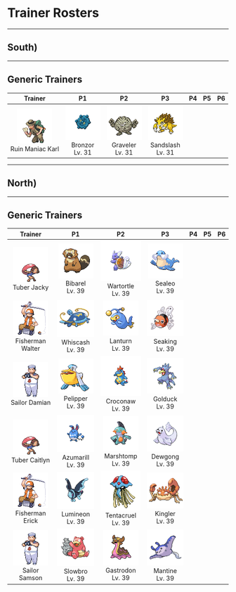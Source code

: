 # Trainer Rosters

---

## South)

---

## Generic Trainers

| Trainer | P1 | P2 | P3 | P4 | P5 | P6 |
|:-------:|:--:|:--:|:--:|:--:|:--:|:--:|
| ![Ruin Maniac Karl](../../assets/trainers/ruin_maniac.png)<br>Ruin Maniac Karl | ![Bronzor](../../assets/sprites/bronzor/front.gif)<br>Bronzor<br>Lv. 31 | ![Graveler](../../assets/sprites/graveler/front.gif)<br>Graveler<br>Lv. 31 | ![Sandslash](../../assets/sprites/sandslash/front.gif)<br>Sandslash<br>Lv. 31 |
---

## North)

---

## Generic Trainers

| Trainer | P1 | P2 | P3 | P4 | P5 | P6 |
|:-------:|:--:|:--:|:--:|:--:|:--:|:--:|
| ![Tuber Jacky](../../assets/trainers/tuber.png)<br>Tuber Jacky | ![Bibarel](../../assets/sprites/bibarel/front.gif)<br>Bibarel<br>Lv. 39 | ![Wartortle](../../assets/sprites/wartortle/front.gif)<br>Wartortle<br>Lv. 39 | ![Sealeo](../../assets/sprites/sealeo/front.gif)<br>Sealeo<br>Lv. 39 |
| ![Fisherman Walter](../../assets/trainers/fisherman.png)<br>Fisherman Walter | ![Whiscash](../../assets/sprites/whiscash/front.gif)<br>Whiscash<br>Lv. 39 | ![Lanturn](../../assets/sprites/lanturn/front.gif)<br>Lanturn<br>Lv. 39 | ![Seaking](../../assets/sprites/seaking/front.gif)<br>Seaking<br>Lv. 39 |
| ![Sailor Damian](../../assets/trainers/sailor.png)<br>Sailor Damian | ![Pelipper](../../assets/sprites/pelipper/front.gif)<br>Pelipper<br>Lv. 39 | ![Croconaw](../../assets/sprites/croconaw/front.gif)<br>Croconaw<br>Lv. 39 | ![Golduck](../../assets/sprites/golduck/front.gif)<br>Golduck<br>Lv. 39 |
| ![Tuber Caitlyn](../../assets/trainers/tuber.png)<br>Tuber Caitlyn | ![Azumarill](../../assets/sprites/azumarill/front.gif)<br>Azumarill<br>Lv. 39 | ![Marshtomp](../../assets/sprites/marshtomp/front.gif)<br>Marshtomp<br>Lv. 39 | ![Dewgong](../../assets/sprites/dewgong/front.gif)<br>Dewgong<br>Lv. 39 |
| ![Fisherman Erick](../../assets/trainers/fisherman.png)<br>Fisherman Erick | ![Lumineon](../../assets/sprites/lumineon/front.gif)<br>Lumineon<br>Lv. 39 | ![Tentacruel](../../assets/sprites/tentacruel/front.gif)<br>Tentacruel<br>Lv. 39 | ![Kingler](../../assets/sprites/kingler/front.gif)<br>Kingler<br>Lv. 39 |
| ![Sailor Samson](../../assets/trainers/sailor.png)<br>Sailor Samson | ![Slowbro](../../assets/sprites/slowbro/front.gif)<br>Slowbro<br>Lv. 39 | ![Gastrodon](../../assets/sprites/gastrodon/front.gif)<br>Gastrodon<br>Lv. 39 | ![Mantine](../../assets/sprites/mantine/front.gif)<br>Mantine<br>Lv. 39 |
